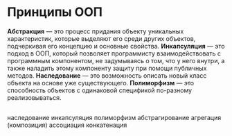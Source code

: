 # Принципы ООП
**Абстракция** — это процесс придания объекту уникальных характеристик, которые выделяют его среди других объектов, подчеркивая его концепцию и основные свойства.
**Инкапсуляция** — это подход в ООП, который позволяет программисту взаимодействовать с программным компонентом, не задумываясь о том, что у него внутри, а также наладить этому компоненту защиту при помощи публичных методов.
**Наследование** — это возможность описать новый класс объекта на основе уже существующего.
**Полиморфизм** — это способность объектов с одинаковой спецификой по-разному реализовываться.
##
##
##
##
наследование
инкапсуляция
полиморфизм
абстрагирование
агрегация (композиция)
ассоциация
конкатенация
